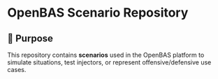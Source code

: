 # OpenBAS Scenario Repository

## 🎯 Purpose

This repository contains **scenarios** used in the OpenBAS platform to simulate situations, test injectors, or represent
offensive/defensive use cases.
